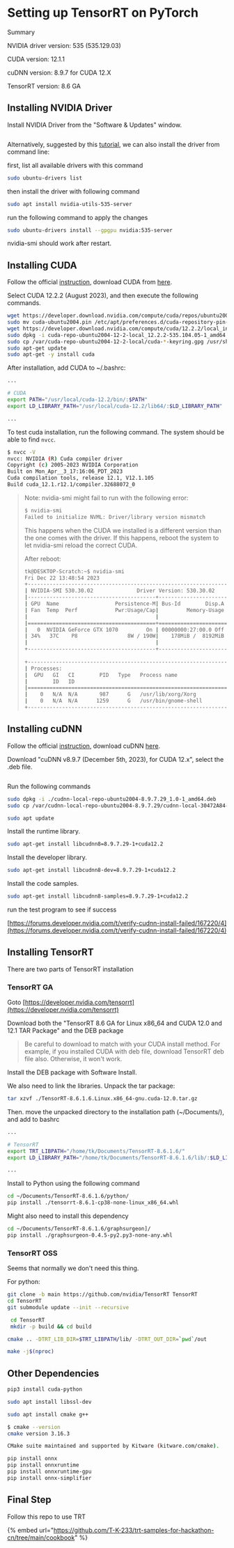 # Setting up TensorRT on PyTorch

Summary

NVIDIA driver version: 535 (535.129.03)

CUDA version: 12.1.1

cuDNN version: 8.9.7 for CUDA 12.X

TensorRT version: 8.6 GA





## Installing NVIDIA Driver

Install NVIDIA Driver from the "Software & Updates" window.

<figure><img src="../.gitbook/assets/Screenshot from 2023-12-22 01-07-21.png" alt=""><figcaption></figcaption></figure>

Alternatively, suggested by this [tutorial](https://ubuntu.com/server/docs/nvidia-drivers-installation), we can also install the driver from command line:

first, list all available drivers with this command

```bash
sudo ubuntu-drivers list
```



then install the driver with following command

```bash
sudo apt install nvidia-utils-535-server
```



run the following command to apply the changes

```bash
sudo ubuntu-drivers install --gpgpu nvidia:535-server
```



nvidia-smi should work after restart.





## Installing CUDA

Follow the official [instruction](https://docs.nvidia.com/cuda/cuda-installation-guide-linux/index.html), download CUDA from [here](https://developer.nvidia.com/cuda-toolkit-archive).

Select CUDA 12.2.2 (August 2023), and then execute the following commands.

```bash
wget https://developer.download.nvidia.com/compute/cuda/repos/ubuntu2004/x86_64/cuda-ubuntu2004.pin
sudo mv cuda-ubuntu2004.pin /etc/apt/preferences.d/cuda-repository-pin-600
wget https://developer.download.nvidia.com/compute/cuda/12.2.2/local_installers/cuda-repo-ubuntu2004-12-2-local_12.2.2-535.104.05-1_amd64.deb
sudo dpkg -i cuda-repo-ubuntu2004-12-2-local_12.2.2-535.104.05-1_amd64.deb
sudo cp /var/cuda-repo-ubuntu2004-12-2-local/cuda-*-keyring.gpg /usr/share/keyrings/
sudo apt-get update
sudo apt-get -y install cuda
```



After installation, add CUDA to \~/.bashrc:

```bash
...

# CUDA
export PATH="/usr/local/cuda-12.2/bin/:$PATH"
export LD_LIBRARY_PATH="/usr/local/cuda-12.2/lib64/:$LD_LIBRARY_PATH"

...
```



To test cuda installation, run the following command. The system should be able to find `nvcc`.

```bash
$ nvcc -V
nvcc: NVIDIA (R) Cuda compiler driver
Copyright (c) 2005-2023 NVIDIA Corporation
Built on Mon_Apr__3_17:16:06_PDT_2023
Cuda compilation tools, release 12.1, V12.1.105
Build cuda_12.1.r12.1/compiler.32688072_0
```



> Note: nvidia-smi might fail to run with the following error:
>
> ```bash
> $ nvidia-smi
> Failed to initialize NVML: Driver/library version mismatch
> ```
>
> This happens when the CUDA we installed is a different version than the one comes with the driver. If this happens, reboot the system to let nvidia-smi reload the correct CUDA.
>
>
>
> After reboot:
>
> ```bash
> tk@DESKTOP-Scratch:~$ nvidia-smi
> Fri Dec 22 13:48:54 2023       
> +---------------------------------------------------------------------------------------+
> | NVIDIA-SMI 530.30.02              Driver Version: 530.30.02    CUDA Version: 12.1     |
> |-----------------------------------------+----------------------+----------------------+
> | GPU  Name                  Persistence-M| Bus-Id        Disp.A | Volatile Uncorr. ECC |
> | Fan  Temp  Perf            Pwr:Usage/Cap|         Memory-Usage | GPU-Util  Compute M. |
> |                                         |                      |               MIG M. |
> |=========================================+======================+======================|
> |   0  NVIDIA GeForce GTX 1070         On | 00000000:27:00.0 Off |                  N/A |
> | 34%   37C    P8                8W / 190W|    178MiB /  8192MiB |      1%      Default |
> |                                         |                      |                  N/A |
> +-----------------------------------------+----------------------+----------------------+
>                                                                                          
> +---------------------------------------------------------------------------------------+
> | Processes:                                                                            |
> |  GPU   GI   CI        PID   Type   Process name                            GPU Memory |
> |        ID   ID                                                             Usage      |
> |=======================================================================================|
> |    0   N/A  N/A       987      G   /usr/lib/xorg/Xorg                           44MiB |
> |    0   N/A  N/A      1259      G   /usr/bin/gnome-shell                        131MiB |
> +---------------------------------------------------------------------------------------+
>
> ```





## Installing cuDNN

Follow the official [instruction](https://docs.nvidia.com/deeplearning/cudnn/install-guide/index.html#installlinux-deb), download cuDNN [here](https://developer.nvidia.com/rdp/cudnn-download).

Download "cuDNN v8.9.7 (December 5th, 2023), for CUDA 12.x", select the .deb file.

<figure><img src="../.gitbook/assets/Screenshot from 2023-12-22 01-42-04.png" alt=""><figcaption></figcaption></figure>

Run the following commands

```bash
sudo dpkg -i ./cudnn-local-repo-ubuntu2004-8.9.7.29_1.0-1_amd64.deb
sudo cp /var/cudnn-local-repo-ubuntu2004-8.9.7.29/cudnn-local-30472A84-keyring.gpg /usr/share/keyrings/
```



```bash
sudo apt update
```

Install the runtime library.

```bash
sudo apt-get install libcudnn8=8.9.7.29-1+cuda12.2
```

Install the developer library.

```bash
sudo apt-get install libcudnn8-dev=8.9.7.29-1+cuda12.2
```

Install the code samples.

```bash
sudo apt-get install libcudnn8-samples=8.9.7.29-1+cuda12.2
```



run the test program to see if success



[https://forums.developer.nvidia.com/t/verify-cudnn-install-failed/167220/4](https://forums.developer.nvidia.com/t/verify-cudnn-install-failed/167220/4)















## Installing TensorRT

There are two parts of TensorRT installation

### TensorRT GA

Goto [https://developer.nvidia.com/tensorrt](https://developer.nvidia.com/tensorrt)

Download both the "TensorRT 8.6 GA for Linux x86\_64 and CUDA 12.0 and 12.1 TAR Package" and the DEB package

> Be careful to download to match with your CUDA install method. For example, if you installed CUDA with deb file, download TensorRT deb file also. Otherwise, it won't work.



Install the DEB package with Software Install.



We also need to link the libraries. Unpack the tar package:

```bash
tar xzvf ./TensorRT-8.6.1.6.Linux.x86_64-gnu.cuda-12.0.tar.gz 
```

Then. move the unpacked directory to the installation path (\~/Documents/), and add to bashrc

```bash
...

# TensorRT
export TRT_LIBPATH="/home/tk/Documents/TensorRT-8.6.1.6/"
export LD_LIBRARY_PATH="/home/tk/Documents/TensorRT-8.6.1.6/lib/:$LD_LIBRARY_PATH"

...
```



Install to Python using the following command

```bash
cd ~/Documents/TensorRT-8.6.1.6/python/
pip install ./tensorrt-8.6.1-cp38-none-linux_x86_64.whl
```

Might also need to install this dependency

```bash
cd ~/Documents/TensorRT-8.6.1.6/graphsurgeon]/
pip install ./graphsurgeon-0.4.5-py2.py3-none-any.whl
```





### TensorRT OSS

Seems that normally we don't need this thing.



For python:

```bash
git clone -b main https://github.com/nvidia/TensorRT TensorRT
cd TensorRT
git submodule update --init --recursive
```



```bash
 cd TensorRT
 mkdir -p build && cd build
```



```bash
cmake .. -DTRT_LIB_DIR=$TRT_LIBPATH/lib/ -DTRT_OUT_DIR=`pwd`/out
```



```bash
make -j$(nproc)
```



## Other Dependencies

```bash
pip3 install cuda-python
```

```bash
sudo apt install libssl-dev

sudo apt install cmake g++
```



```bash
$ cmake --version
cmake version 3.16.3

CMake suite maintained and supported by Kitware (kitware.com/cmake).
```



```bash
pip install onnx
pip install onnxruntime
pip install onnxruntime-gpu
pip install onnx-simplifier
```





## Final Step

Follow this repo to use TRT&#x20;

{% embed url="https://github.com/T-K-233/trt-samples-for-hackathon-cn/tree/main/cookbook" %}









